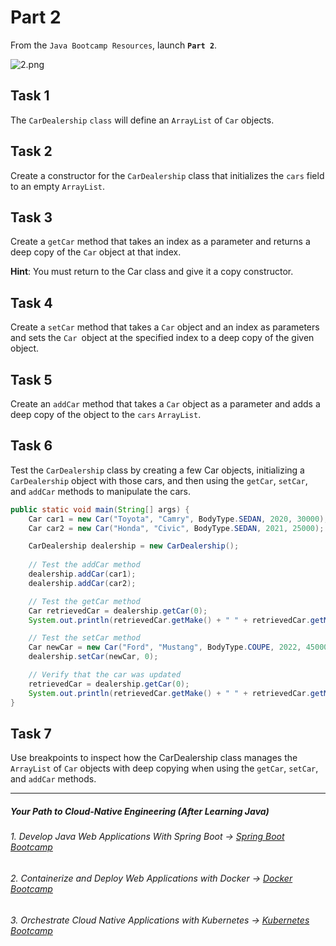 # Part 2

From the `Java Bootcamp Resources`, launch **`Part 2`**.

![2.png](https://img-c.udemycdn.com/redactor/raw/article_lecture/2025-01-03_19-00-46-88db7a5f544b37750e972d6ac4784359.png)

## Task 1

The `CarDealership` `class` will define an `ArrayList` of `Car` objects.

## Task 2
Create a constructor for the `CarDealership` class that initializes the `cars` field to an empty `ArrayList`.

## Task 3
Create a `getCar` method that takes an index as a parameter and returns a deep copy of the `Car` object at that index.

**Hint**: You must return to the Car class and give it a copy constructor.

## Task 4
Create a `setCar` method that takes a `Car` object and an index as parameters and sets the `Car `object at the specified index to a deep copy of the given object.

## Task 5
Create an `addCar` method that takes a `Car` object as a parameter and adds a deep copy of the object to the `cars` `ArrayList`.

## Task 6
Test the `CarDealership` class by creating a few Car objects, initializing a `CarDealership` object with those cars, and then using the `getCar`, `setCar`, and `addCar` methods to manipulate the cars.

```java
public static void main(String[] args) {
    Car car1 = new Car("Toyota", "Camry", BodyType.SEDAN, 2020, 30000);
    Car car2 = new Car("Honda", "Civic", BodyType.SEDAN, 2021, 25000);

    CarDealership dealership = new CarDealership();
    
    // Test the addCar method
    dealership.addCar(car1);
    dealership.addCar(car2);

    // Test the getCar method
    Car retrievedCar = dealership.getCar(0);
    System.out.println(retrievedCar.getMake() + " " + retrievedCar.getModel());

    // Test the setCar method
    Car newCar = new Car("Ford", "Mustang", BodyType.COUPE, 2022, 45000);
    dealership.setCar(newCar, 0);

    // Verify that the car was updated
    retrievedCar = dealership.getCar(0);
    System.out.println(retrievedCar.getMake() + " " + retrievedCar.getModel());
}
```

## Task 7
Use breakpoints to inspect how the CarDealership class manages the `ArrayList` of `Car` objects with deep copying when using the `getCar`, `setCar`, and `addCar` methods.

----------

##### Your Path to Cloud-Native Engineering (After Learning Java)
###### 1. Develop Java Web Applications With Spring Boot → [Spring Boot Bootcamp](https://www.udemy.com/course/the-complete-spring-boot-development-bootcamp/?couponCode=SPRING_BOOTCAMP)
###### 2. Containerize and Deploy Web Applications with Docker → [Docker Bootcamp](https://www.udemy.com/course/docker-bootcamp-conquer-docker-with-real-world-projects/?couponCode=DOCKER_BOOTCAMP)
###### 3. Orchestrate Cloud Native Applications with Kubernetes → [Kubernetes Bootcamp](https://kubernetestraining.io/)

